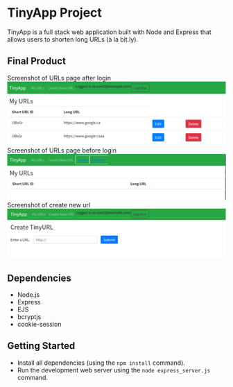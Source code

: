 # TinyApp Project

TinyApp is a full stack web application built with Node and Express that allows users to shorten long URLs (à la bit.ly).

## Final Product
Screenshot of URLs page after login
!["Screenshot of URLs page after login"](https://github.com/Ruanruanx/tinyapp/blob/master/docs/pic1.png?raw=true)
Screenshot of URLs page before login
!["Screenshot of URLs page before login"](https://github.com/Ruanruanx/tinyapp/blob/master/docs/pic2.png?raw=true)
Screenshot of create new url
!["Screenshot of create new url"](https://github.com/Ruanruanx/tinyapp/blob/master/docs/Screenshot%20from%202022-08-27%2020-26-07.png?raw=true)

## Dependencies

- Node.js
- Express
- EJS
- bcryptjs
- cookie-session

## Getting Started

- Install all dependencies (using the `npm install` command).
- Run the development web server using the `node express_server.js` command.
